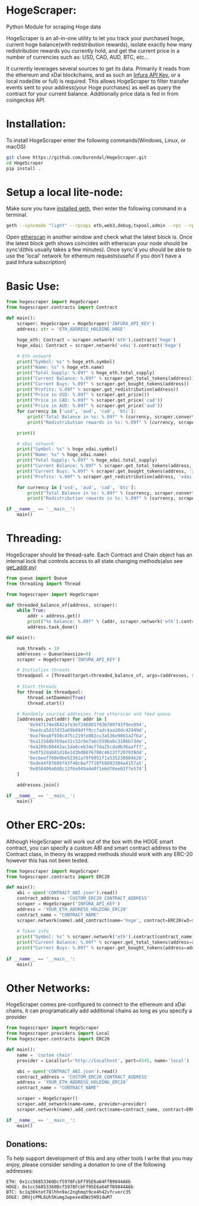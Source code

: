 # HogeScraper:
Python Module for scraping Hoge data

HogeScraper is an all-in-one utility to let you track your purchased hoge, current hoge balance(with redistribution rewards), isolate exactly how many redistribution rewards you currently hold, and get the current price in a number of currencies such as: USD, CAD, AUD, BTC, etc...

It currently leverages several sources to get its data. Primarily it reads from the ethereum and xDai blockchains, and as such an [Infura API Key](https://infura.io/), or a local node(lite or full) is required. This allows HogeScraper to filter transfer events sent to your address(your Hoge purchases) as well as query the contract for your current balance. Additionally price data is fed in from coingeckos API.

# Installation:
To install HogeScraper enter the following commands(Windows, Linux, or macOS)
```bash
git clone https://github.com/Durendal/HogeScraper.git
cd HogeScraper
pip install .
```

# Setup a local lite-node:
Make sure you have [installed geth](https://geth.ethereum.org/docs/install-and-build/installing-geth), then enter the following command in a terminal. 
```bash
geth --syncmode "light" --rpcapi eth,web3,debug,txpool,admin --rpc --rpcport=8545
```
Open [etherscan](https://www.etherscan.io) in another window and check what the latest block is. Once the latest block geth shows coincides with etherscan your node should be sync'd(this usually takes a few minutes). Once sync'd you should be able to use the 'local' network for ethereum requests(useful if you don't have a paid Infura subscription)

# Basic Use:

```python
from hogescraper import HogeScraper
from hogescraper.contracts import Contract

def main():
	scraper: HogeScraper = HogeScraper('INFURA_API_KEY')
	address: str = 'ETH_ADDRESS_HOLDING_HOGE'

	hoge_eth: Contract = scraper.network('eth').contract('hoge')
	hoge_xdai: Contract = scraper.network('xdai').contract('hoge')
	
	# Eth network
	print("Symbol: %s" % hoge_eth.symbol)
	print("Name: %s" % hoge_eth.name)
	print("Total Supply: %.09f" % hoge_eth.total_supply)
	print("Current Balance: %.09f" % scraper.get_total_tokens(address))
	print("Current Buys: %.09f" % scraper.get_bought_tokens(address))
	print("Profits: %.09f" % scraper.get_redistribution(address))
	print("Price in USD: %.09f" % scraper.get_price())
	print("Price in CAD: %.09f" % scraper.get_price('cad'))
	print("Price in AUD: %.09f" % scraper.get_price('aud'))
	for currency in ['usd', 'aud', 'cad', 'btc']:
		print("Total Balance in %s: %.09f" % (currency, scraper.convert_total_balance(currency=currency, address=address)))
		print("Redistribution rewards in %s: %.09f" % (currency, scraper.convert_redistribution(currency=currency, address=address)))

	print()

	# xDai network
	print("Symbol: %s" % hoge_xdai.symbol)
	print("Name: %s" % hoge_xdai.name)
	print("Total Supply: %.09f" % hoge_xdai.total_supply)
	print("Current Balance: %.09f" % scraper.get_total_tokens(address, 'xdai'))
	print("Current Buys: %.09f" % scraper.get_bought_tokens(address, 'xdai'))
	print("Profits: %.09f" % scraper.get_redistribution(address, 'xdai'))

	for currency in ['usd', 'aud', 'cad', 'btc']:
		print("Total Balance in %s: %.09f" % (currency, scraper.convert_total_balance(currency=currency, address=address, network="xdai")))
		print("Redistribution rewards in %s: %.09f" % (currency, scraper.convert_redistribution(currency=currency, address=address, network="xdai")))

if __name__ == '__main__':
	main()
```

# Threading:
HogeScraper should be thread-safe. Each Contract and Chain object has an internal lock that controls access to all state changing methods(also see [get_addr.py](https://github.com/Durendal/HogeScraper/blob/main/get_addrs.py))
```python
from queue import Queue
from threading import Thread

from hogescraper import HogeScraper

def threaded_balance_of(address, scraper):
	while True:
		addr = address.get()
		print("%s balance: %.09f" % (addr, scraper.network('eth').contract('hoge').balance_of(addr)))
		address.task_done()

def main():

	num_threads = 10
	addresses = Queue(maxsize=0)
	scraper = HogeScraper('INFURA_API_KEY')

	# Initialize threads
	threadpool = [Thread(target=threaded_balance_of, args=(addresses, scraper)) for i in range(num_threads)]
	
	# Start threads
	for thread in threadpool:
		thread.setDaemon(True)
		thread.start()

	# Randomly sourced addresses from etherscan and feed queue
	[addresses.put(addr) for addr in [
		'0x947174ed842afe3e7246801f036709743f9ee994',
		'0xedca5d37d33a69b69dff9ccfadc4aa20dc42949d',
		'0xe79ea8f930c475c219fe882cc3a536e9861a2f6a',
		'0xa11584b769ae31c52c9e7a6c559be6c3106b73de',
		'0x4209c80442ac1da6ceb34e77da25cda9b36aaff7',
		'0x0f52dab01d18e1d3bd8876700c4613ff207939dd',
		'0xcbeef760e0be52361a79f9951f1a535238804b26',
		'0xde44f07688f43f48c8af7f18fb8883384a4157a5',
		'0x058409a0d8c12f6e949a4e0f1e6d70ee02f7e574']
	]

	addresses.join()

if __name__ == '__main__':
	main()
```

# Other ERC-20s:
Although HogeScraper will work out of the box with the HOGE smart contract, you can specify a custom ABI and smart contract address to the Contract class, in theory its wrapped methods should work with any ERC-20 however this has not been tested.
```python
from hogescraper import HogeScraper
from hogescraper.contracts import ERC20

def main():
	abi = open('CONTRACT_ABI.json').read()
	contract_address = 'CUSTOM_ERC20_CONTRACT_ADDRESS'
	scraper = HogeScraper('INFURA_API_KEY')
	address = 'YOUR_ETH_ADDRESS_HOLDING_ERC20'
	contract_name = "CONTRACT_NAME"
	scraper.network(name).add_contract(name='hoge', contract=ERC20(w3=scraper.network('eth').w3, abi=abi, address=contract_address))	
		
	# Token info
	print("Symbol: %s" % scraper.network('eth').contract(contract_name).symbol)
	print("Current Balance: %.09f" % scraper.get_total_tokens(address=address, network='eth', contract=contract_name))
	print("Current Buys: %.09f" % scraper.get_bought_tokens(address=address, network='eth', contract=contract_name))
		
if __name__ == '__main__':
	main()
```

# Other Networks:
HogeScraper comes pre-configured to connect to the ethereum and xDai chains, it can programatically add additional chains as long as you specify a provider
```python
from hogescraper import HogeScraper
from hogescraper.providers import Local
from hogescraper.contracts import ERC20

def main():
	name = 'custom chain'
	provider = Local(url='http://localhost', port=8545, name='local')

	abi = open('CONTRACT_ABI.json').read()
	contract_address = 'CUSTOM_ERC20_CONTRACT_ADDRESS'
	address = 'YOUR_ETH_ADDRESS_HOLDING_ERC20'
	contract_name = "CONTRACT_NAME"

	scraper = HogeScraper()
	scraper.add_network(name=name, provider=provider)
	scraper.network(name).add_contract(name=contract_name, contract=ERC20(w3=scraper.network('eth').w3, abi=abi, address=contract_address))	

if __name__ == '__main__':
	main()
```

## Donations:
To help support development of this and any other tools I write that you may enjoy, please consider sending a donation to one of the following addresses:

    ETH: 0x1cc56853360Dcf5978FcbFf95E6a64FfB9844A6b
    HOGE: 0x1cc56853360Dcf5978FcbFf95E6a64FfB9844A6b
    BTC: bc1q36ktet78lhhn9ac2nghmqt9ce4h42vfcverc35
    DOGE: DRUjcPML6UhSKumgJwpexe4DWz5H91dwM7  